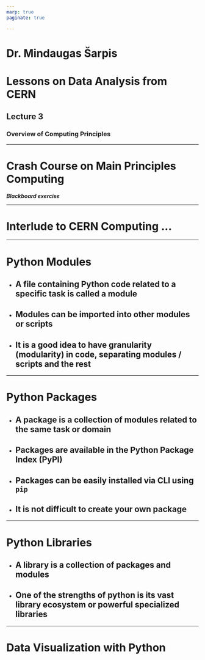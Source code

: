 ```yaml
---
marp: true
paginate: true

---
```


# Dr. Mindaugas Šarpis
# Lessons on **Data Analysis** from **CERN**


## Lecture 3

### Overview of **Computing Principles**

--- 

# Crash Course on **Main Principles Computing**  

***Blackboard exercise***

---

# Interlude to **CERN Computing** ... 

---

# Python **Modules**

- ## A file containing Python code related to a specific task is called a module
- ## Modules can be imported into other modules or scripts
- ## It is a good idea to have granularity (modularity) in code, separating modules / scripts and the rest

---

# Python **Packages**
- ## A package is a collection of modules related to the same task or domain
- ## Packages  are available in the Python Package Index (PyPI)
- ## Packages can be easily installed via CLI using `pip`
- ## It is not difficult to create your own package

---

# Python **Libraries**
- ## A library is a collection of packages and modules
- ## One of the strengths of python is its vast library ecosystem or powerful specialized libraries

---

# Data **Visualization** with **Python**
